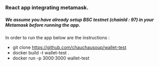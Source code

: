 ### React app integrating metamask.

##### We assume you have already setup BSC testnet (chainId : 97) in your Metamask before running the app.

In order to run the app below are the instructions :

- git clone https://github.com/chauchausoup/wallet-test
- docker build -t wallet-test .
- docker run -p 3000:3000 wallet-test
